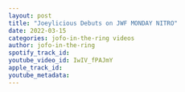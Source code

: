 ```yaml
---
layout: post
title: "Joeylicious Debuts on JWF MONDAY NITRO"
date: 2022-03-15
categories: jofo-in-the-ring videos
author: jofo-in-the-ring
spotify_track_id: 
youtube_video_id: IwIV_fPAJmY
apple_track_id: 
youtube_metadata: 
---
```

